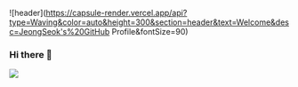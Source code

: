 ![header](https://capsule-render.vercel.app/api?type=Waving&color=auto&height=300&section=header&text=Welcome&desc=JeongSeok's%20GitHub Profile&fontSize=90)
### Hi there 👋


 <img src="https://img.shields.io/badge/spring-6DB33F?style=flat&logo=spring&logoColor=white"/>

